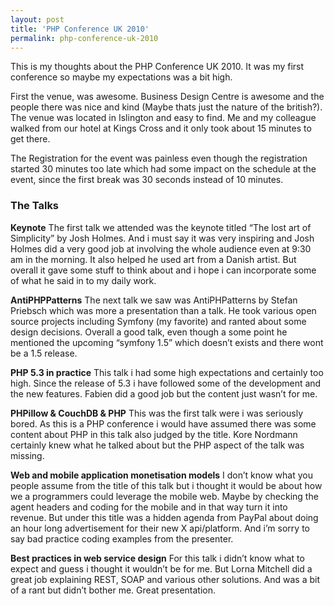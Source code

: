 ```yaml
---
layout: post
title: 'PHP Conference UK 2010'
permalink: php-conference-uk-2010
---
```


This is my thoughts about the PHP Conference UK 2010. It was my first conference so maybe my
expectations was a bit high.

First the venue, was awesome. Business Design Centre is awesome and the people there was nice and
kind (Maybe thats just the nature of the british?). The venue was located in Islington and easy to
find. Me and my colleague walked from our hotel at Kings Cross and it only took about 15 minutes to
get there.

The Registration for the event was painless even though the registration started 30 minutes too late
which had some impact on the schedule at the event, since the first break was 30 seconds instead of
10 minutes.

### The Talks

__Keynote__
The first talk we attended was the keynote titled “The lost art of Simplicity” by Josh Holmes.
And i must say it was very inspiring and Josh Holmes did a very good job at involving the whole
audience even at 9:30 am in the morning. It also helped he used art from a Danish artist.
But overall it gave some stuff to think about and i hope i can incorporate some of what he said in
to my daily work.

__AntiPHPPatterns__
The next talk we saw was AntiPHPatterns by Stefan Priebsch which was more a presentation than a talk.
He took various open source projects including Symfony (my favorite) and ranted about some design
decisions. Overall a good talk, even though a some point he mentioned the upcoming “symfony 1.5”
which doesn’t exists and there wont be a 1.5 release.

__PHP 5.3 in practice__
This talk i had some high expectations and certainly too high. Since the release of 5.3 i have
followed some of the development and the new features. Fabien did a good job but the content
just wasn’t for me.

__PHPillow & CouchDB & PHP__
This was the first talk were i was seriously bored. As this is a PHP conference i would have assumed
there was some content about PHP in this talk also judged by the title. Kore Nordmann certainly knew
what he talked about but the PHP aspect of the talk was missing.

__Web and mobile application monetisation models__
I don’t know what you people assume from the title of this talk but i thought it would be about how
we a programmers could leverage the mobile web. Maybe by checking the agent headers and coding for
the mobile and in that way turn it into revenue.  But under this title was a hidden agenda from
PayPal about doing an hour long advertisement for their new X api/platform. And i’m sorry to say
bad practice coding examples from the presenter. 

__Best practices in web service design__
For this talk i didn’t know what to expect and guess i thought it wouldn’t be for me.
But Lorna Mitchell did a great job explaining REST, SOAP and various other solutions. And was a bit
of a rant but didn’t bother me. Great presentation.

